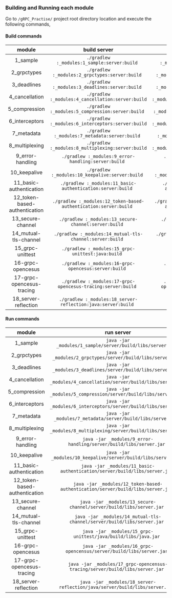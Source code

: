 ### Building and Running each module

Go to ``/gRPC_Practise/`` project root directory location and execute the following commands,

#### Build commands

|            module             |                             build server                              |               build client                |
|:-----------------------------:|:---------------------------------------------------------------------:|:-----------------------------------------:|
|           1_sample            |           ```./gradlew :_modules:1_sample:server:build ```            | ```./gradlew :_modules:1_sample:client:build``` |
|          2_grpctypes          |          ```./gradlew :_modules:2_grpctypes:server:build ```          | ```./gradlew :_modules:2_grpctypes:client:build``` |
|          3_deadlines          |          ```./gradlew :_modules:3_deadlines:server:build ```          | ```./gradlew :_modules:3_deadlines:client:build``` |
|        4_cancellation         |        ```./gradlew :_modules:4_cancellation:server:build ```         | ```./gradlew :_modules:4_cancellation:client:build``` |
|         5_compression         |         ```./gradlew :_modules:5_compression:server:build ```         | ```./gradlew :_modules:5_compression:client:build``` |
|        6_interceptors         |        ```./gradlew :_modules:6_interceptors:server:build ```         | ```./gradlew :_modules:6_interceptors:client:build``` |
|          7_metadata           |          ```./gradlew :_modules:7_metadata:server:build ```           | ```./gradlew :_modules:7_metadata:client:build``` |
|        8_multiplexing         |        ```./gradlew :_modules:8_multiplexing:server:build ```         | ```./gradlew :_modules:8_multiplexing:client:build``` |
|       9_error-handling        |       ```./gradlew :_modules:9_error-handling:server:build ```        | ```./gradlew :_modules:9_error-handling:client:build``` |
|         10_keepalive          |         ```./gradlew :_modules:10_keepalive:server:build ```          | ```./gradlew :_modules:10_keepalive:client:build``` |
|    11_basic-authentication    |    ```./gradlew :_modules:11_basic-authentication:server:build ```    | ```./gradlew :_modules:11_basic-authentication:client:build``` |
| 12_token-based-authentication | ```./gradlew :_modules:12_token-based-authentication:server:build ``` | ```./gradlew :_modules:12_token-based-authentication:client:build``` |
|       13_secure-channel       |       ```./gradlew :_modules:13_secure-channel:server:build ```       | ```./gradlew :_modules:13_secure-channel:client:build``` |
|     14_mutual-tls-channel     |     ```./gradlew :_modules:14_mutual-tls-channel:server:build ```     | ```./gradlew :_modules:14_mutual-tls-channel:client:build``` |
|       15_grpc-unittest        |        ```./gradlew :_modules:15_grpc-unittest:java:build ```         | |
|       16-grpc-opencesus       |       ```./gradlew :_modules:16-grpc-opencesus:server:build ```       | ```./gradlew :_modules:16-grpc-opencesus:client:build``` |
|   17-grpc-opencesus-tracing   |   ```./gradlew :_modules:17-grpc-opencesus-tracing:server:build ```   | ```./gradlew :_modules:17-grpc-opencesus-tracing:client:build``` |
|     18_server-reflection      |   ```./gradlew :_modules:18_server-reflection:java:server:build ```   |  |


#### Run commands

|            module             |                                           run server                                            |                              run client                              |
|:-----------------------------:|:-----------------------------------------------------------------------------------------------:|:--------------------------------------------------------------------:|
|           1_sample            |                 ```java -jar _modules/1_sample/server/build/libs/server.jar ```                 |           ```java -jar _modules/1_sample/client/build/libs/client.jar ```            |
|          2_grpctypes          |               ```java -jar _modules/2_grpctypes/server/build/libs/server.jar ```                |          ```java -jar _modules/2_grpctypes/client/build/libs/client.jar ```         |
|          3_deadlines          |                       ```java -jar _modules/3_deadlines/server/build/libs/server.jar ```                        |          ```java -jar _modules/3_deadlines/client/build/libs/client.jar ```          |
|        4_cancellation         |                     ```java -jar _modules/4_cancellation/server/build/libs/server.jar ```                       |        ```java -jar _modules/4_cancellation/client/build/libs/client.jar ```          |
|         5_compression         |                      ```java -jar _modules/5_compression/server/build/libs/server.jar ```                       |         ```java -jar _modules/5_compression/client/build/libs/client.jar ```         |
|        6_interceptors         |                     ```java -jar _modules/6_interceptors/server/build/libs/server.jar ```                      |        ```java -jar _modules/6_interceptors/client/build/libs/client.jar ```          |
|          7_metadata           |                       ```java -jar _modules/7_metadata/server/build/libs/server.jar ```                         |          ```java -jar _modules/7_metadata/client/build/libs/client.jar ```            |
|        8_multiplexing         |                     ```java -jar _modules/8_multiplexing/server/build/libs/server.jar ```                     |        ```java -jar _modules/8_multiplexing/client/build/libs/client.jar ```         |
|       9_error-handling        |                    ```java -jar _modules/9_error-handling/server/build/libs/server.jar ```                    |       ```java -jar _modules/9_error-handling/client/build/libs/client.jar ```        |
|         10_keepalive          |                      ```java -jar _modules/10_keepalive/server/build/libs/server.jar ```                        |         ```java -jar _modules/10_keepalive/client/build/libs/client.jar ```          |
|    11_basic-authentication    |                 ```java -jar _modules/11_basic-authentication/server/build/libs/server.jar ```                |    ```java -jar _modules/11_basic-authentication/client/build/libs/client.jar ```    |
| 12_token-based-authentication |              ```java -jar _modules/12_token-based-authentication/server/build/libs/server.jar ```               | ```java -jar _modules/12_token-based-authentication/client/build/libs/client.jar ``` |
|       13_secure-channel       |                    ```java -jar _modules/13_secure-channel/server/build/libs/server.jar ```                    |       ```java -jar _modules/13_secure-channel/client/build/libs/client.jar ```       |
|     14_mutual-tls-channel     |                  ```java -jar _modules/14_mutual-tls-channel/server/build/libs/server.jar ```                  |     ```java -jar _modules/14_mutual-tls-channel/client/build/libs/client.jar ```    |
|       15_grpc-unittest        |                     ```java -jar _modules/15_grpc-unittest/java/build/libs/java.jar ```                       |                                                                      |
|       16-grpc-opencesus       |                    ```java -jar _modules/16_grpc-opencensus/server/build/libs/server.jar ```                   |       ```java -jar _modules/16_grpc-opencensus/client/build/libs/client.jar ```     |
|   17-grpc-opencesus-tracing   |                ```java -jar _modules/17_grpc-opencensus-tracing/server/build/libs/server.jar ```                |   ```java -jar _modules/17_grpc-opencensus-tracing/client/build/libs/client.jar ```   |
|     18_server-reflection      |                ```java -jar _modules/18_server-reflection/java/server/build/libs/server.jar ```                |                                                                      |

